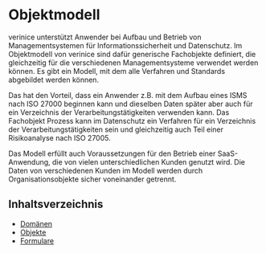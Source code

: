 # Objektmodell

verinice unterstützt Anwender bei Aufbau und Betrieb von Managementsystemen für Informationssicherheit und Datenschutz. Im Objektmodell von verinice sind dafür generische Fachobjekte definiert, die gleichzeitig für die verschiedenen Managementsysteme verwendet werden können. Es gibt ein Modell, mit dem alle Verfahren und Standards abgebildet werden können.

Das hat den Vorteil, dass ein Anwender z.B. mit dem Aufbau eines ISMS nach ISO 27000 beginnen kann und dieselben Daten später aber auch für ein Verzeichnis der Verarbeitungstätigkeiten verwenden kann. Das Fachobjekt Prozess kann im Datenschutz ein Verfahren für ein Verzeichnis der Verarbeitungstätigkeiten sein und gleichzeitig auch Teil einer Risikoanalyse nach ISO 27005.

Das Modell erfüllt auch Voraussetzungen für den Betrieb einer SaaS-Anwendung, die von vielen unterschiedlichen Kunden genutzt wird. Die Daten von verschiedenen Kunden im Modell werden durch Organisationsobjekte sicher voneinander getrennt.

## Inhaltsverzeichnis

* [Domänen](domains)
* [Objekte](objects)
* [Formulare](forms)
